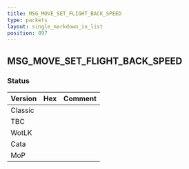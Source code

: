 ```yaml
---
title: MSG_MOVE_SET_FLIGHT_BACK_SPEED
type: packets
layout: single_markdown_in_list
position: 897
---
```


## MSG_MOVE_SET_FLIGHT_BACK_SPEED

### Status

Version | Hex | Comment
---------- | ---------- | ---------- 
Classic |  |  
TBC |  |  
WotLK |  |  
Cata |  |  
MoP |  |  